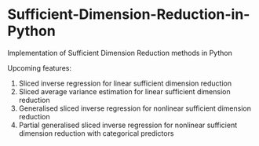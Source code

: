# Sufficient-Dimension-Reduction-in-Python
Implementation of Sufficient Dimension Reduction methods in Python

Upcoming features:
1. Sliced inverse regression for linear sufficient dimension reduction 
2. Sliced average variance estimation for linear sufficient dimension reduction
3. Generalised sliced inverse regression for nonlinear sufficient dimension reduction
4. Partial generalised sliced inverse regression for nonlinear sufficient dimension reduction with categorical predictors
